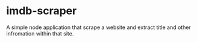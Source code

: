 # imdb-scraper
 A simple node application that scrape a website and extract title and other infromation within that site.
